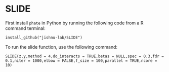 # SLIDE
First install `phate` in Python by running the following code from a  R command terminal:

   
```install_github("jishnu-lab/SLIDE")```


To run the slide function, use the following command:


```SLIDE(z,y,method = 4,do_interacts = TRUE,betas = NULL,spec = 0.3,fdr = 0.1,niter = 1000,elbow = FALSE,f_size = 100,parallel = TRUE,ncore = 10)```


   
